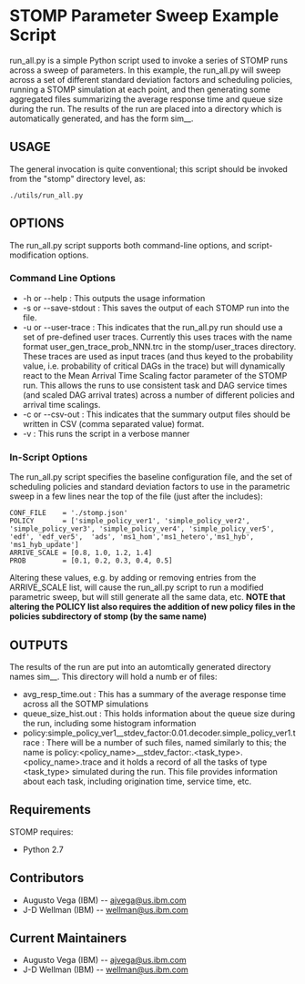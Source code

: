 # STOMP Parameter Sweep Example Script

run_all.py is a simple Python script used to invoke a series of STOMP runs across a sweep of parameters.  In this example, the run_all.py will sweep across a set of different standard deviation factors and scheduling policies, running a STOMP simulation at each point, and then generating some aggregated files summarizing the average response time and queue size during the run.
The results of the run are placed into a directory which is automatically generated, and has the form sim_<date>_<time>.

## USAGE

The general invocation is quite conventional; this script should be invoked from the "stomp" directory level, as:
```
./utils/run_all.py
```

## OPTIONS

The run_all.py script supports both command-line options, and script-modification options.

### Command Line Options
 
 * -h or --help : This outputs the usage information 
 * -s or --save-stdout  : This saves the output of each STOMP run into the file.
 * -u or --user-trace : This indicates that the run_all.py run should use a set of pre-defined user traces.  Currently this uses traces with the name format user_gen_trace_prob_NNN.trc in the stomp/user_traces directory.  These traces are used as input traces (and thus keyed to the probability value, i.e. probability of critical DAGs in the trace) but will dynamically react to the Mean Arrival Time Scaling factor parameter of the STOMP run.  This allows the runs to use consistent task and DAG service times (and scaled DAG arrival trates) across a number of different policies and arrival time scalings.
 * -c or --csv-out : This indicates that the summary output files should be written in CSV (comma separated value) format.
 * -v : This runs the script in a verbose manner

### In-Script Options

The run_all.py script specifies the baseline configuration file, and the set of scheduling policies and standard deviation factors to use in the parametric sweep in a few lines near the top of the file (just after the includes):
```
CONF_FILE    = './stomp.json'
POLICY       = ['simple_policy_ver1', 'simple_policy_ver2', 'simple_policy_ver3', 'simple_policy_ver4', 'simple_policy_ver5', 'edf', 'edf_ver5',  'ads', 'ms1_hom','ms1_hetero','ms1_hyb', 'ms1_hyb_update']
ARRIVE_SCALE = [0.8, 1.0, 1.2, 1.4] 
PROB         = [0.1, 0.2, 0.3, 0.4, 0.5]
```

Altering these values, e.g. by adding or removing entries from the ARRIVE_SCALE list, will cause the run_all.py script to run a modified parametric sweep, but will still generate all the same data, etc. 
__NOTE that altering the POLICY list also requires the addition of new policy files in the policies subdirectory of stomp (by the same name)__

## OUTPUTS

The results of the run are put into an automtically generated directory names sim_<date>_<time>.
This directory will hold a numb er of files:
 * avg_resp_time.out  : This has a summary of the average response time across all the SOTMP simulations
 * queue_size_hist.out : This holds information about the queue size during the run, including some histogram information
 * policy:simple_policy_ver1__stdev_factor:0.01.decoder.simple_policy_ver1.trace : There will be a number of such files, named similarly to this; the name is policy:<policy_name>__stdev_factor:<value>.<task_type>.<policy_name>.trace and it holds a record of all the tasks of type <task_type> simulated during the run.  This file provides information about each task, including origination time, service time, etc. 

## Requirements

STOMP requires:
 * Python 2.7


## Contributors

 * Augusto Vega (IBM) --  ajvega@us.ibm.com
 * J-D Wellman (IBM) -- wellman@us.ibm.com

## Current Maintainers

 * Augusto Vega (IBM) --  ajvega@us.ibm.com
 * J-D Wellman (IBM) -- wellman@us.ibm.com
